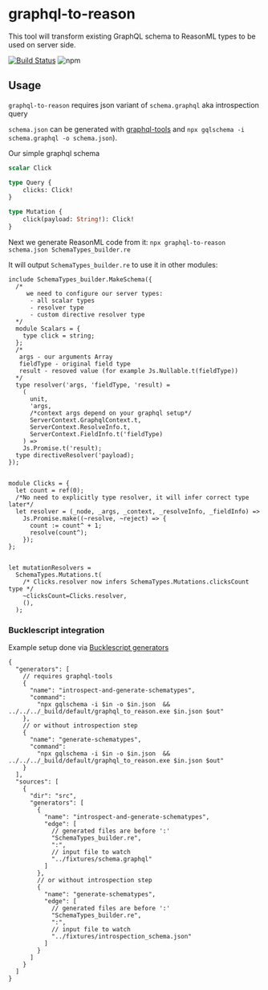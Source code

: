 # graphql-to-reason

This tool will transform existing GraphQL schema to ReasonML types to be used on server side.

[![Build Status](https://travis-ci.org/Coobaha/graphql-to-reason.svg?branch=master)](https://travis-ci.org/Coobaha/graphql-to-reason)
![npm](https://img.shields.io/npm/v/graphql-to-reason.svg)

## Usage

`graphql-to-reason` requires json variant of `schema.graphql` aka introspection query

`schema.json` can be generated with [graphql-tools](https://github.com/apollographql/graphql-tools) and `npx gqlschema -i schema.graphql -o schema.json`).


Our simple graphql schema

```graphql
scalar Click

type Query {
    clicks: Click!
}

type Mutation {
    click(payload: String!): Click!
}
```

Next we generate ReasonML code from it:
`npx graphql-to-reason schema.json SchemaTypes_builder.re`

It will output `SchemaTypes_builder.re` to use it in other modules:
```reasonml
include SchemaTypes_builder.MakeSchema({
  /*
     we need to configure our server types:
      - all scalar types
      - resolver type
      - custom directive resolver type
  */
  module Scalars = {
    type click = string;
  };
  /*
   args - our arguments Array
   fieldType - original field type
   result - resoved value (for example Js.Nullable.t(fieldType))
  */
  type resolver('args, 'fieldType, 'result) =
    (
      unit,
      'args,
      /*context args depend on your graphql setup*/
      ServerContext.GraphqlContext.t,
      ServerContext.ResolveInfo.t,
      ServerContext.FieldInfo.t('fieldType)
    ) =>
    Js.Promise.t('result);
  type directiveResolver('payload);
});


module Clicks = {
  let count = ref(0);
  /*No need to explicitly type resolver, it will infer correct type later*/
  let resolver = (_node, _args, _context, _resolveInfo, _fieldInfo) =>
    Js.Promise.make((~resolve, ~reject) => {
      count := count^ + 1;
      resolve(count^);
    });
};


let mutationResolvers =
  SchemaTypes.Mutations.t(
    /* Clicks.resolver now infers SchemaTypes.Mutations.clicksCount type */
    ~clicksCount=Clicks.resolver,
    (),
  );
```

### Bucklescript integration

Example setup done via [Bucklescript generators](https://bucklescript.github.io/docs/en/build-advanced#customize-rules-generators-support)

```
{
  "generators": [
    // requires graphql-tools
    {
      "name": "introspect-and-generate-schematypes",
      "command":
        "npx gqlschema -i $in -o $in.json  && ../../../_build/default/graphql_to_reason.exe $in.json $out"
    },
    // or without introspection step
    {
      "name": "generate-schematypes",
      "command":
        "npx gqlschema -i $in -o $in.json  && ../../../_build/default/graphql_to_reason.exe $in.json $out"
    }
  ],
  "sources": [
    {
      "dir": "src",
      "generators": [
        {
          "name": "introspect-and-generate-schematypes",
          "edge": [
            // generated files are before ':'
            "SchemaTypes_builder.re",
            ":",
            // input file to watch
            "../fixtures/schema.graphql"
          ]
        },
        // or without introspection step
        {
          "name": "generate-schematypes",
          "edge": [
            // generated files are before ':'
            "SchemaTypes_builder.re",
            ":",
            // input file to watch
            "../fixtures/introspection_schema.json"
          ]
        }
      ]
    }
  ]
}
```
